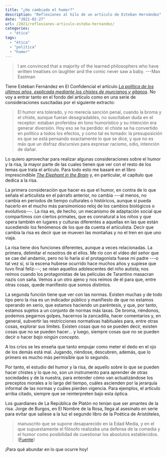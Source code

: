 ```yaml
---
title: "¿Ha cambiado el humor?"
description: "Reflexiones al hilo de un artículo de Esteban Hernández"
date: "2021-02-27"
url: /2021/reflexiones-articulo-esteba-hernandez/
categories:
  - "ética"
tags:
  - "ética"
  - "política"
  - "humor"
---
```


> I am convinced that a majority of the learned philosophers who have written treatises on laughter and the comic never saw a baby. ---Max Eastman

Tiene Esteban Fernández en El Confidencial el artículo [_La política de los últimos años, explicada mediante los chistes de murcianos y gitanos_](https://blogs.elconfidencial.com/alma-corazon-vida/tribuna/2018-08-28/la-politica-de-los-ultimos-anos-explicada-mediante-los-chistes-de-gitanos_1608955/). No voy a entrar tanto en el fondo del artículo como en una serie de consideraciones suscitadas por el siguiente extracto:

> El humor era tolerado, y no merecía sanción penal, cuando la broma y el chiste, aunque fueran desagradables, no suscitaban duda en el receptor: estaban proferidos en tono humorístico y su intención era generar diversión. Hoy eso se ha perdido: el chiste se ha convertido en político a todos los efectos, y como tal es tomado: la presuposición es que se está pensando exactamente lo que se dice, y que no es más que un disfraz discursivo para expresar racismo, odio, intención de dañar.

Lo quiero aprovechar para realizar algunas consideraciones sobre el humor y la risa, la mayor parte de las cuales tienen que ver con el resto de los temas que trata el artículo. Para todo esto me basaré en el libro imprescindible [_The Elephant in the Brain_](https://www.elephantinthebrain.com/) y, en particular, el capítulo que dedica a la risa.

La primera consideración que hacer es que el humor, en contra de lo que señala el articulista en el párrafo anterior, no cambia ---al menos, no cambia en periodos de tiempo culturales o históricos, aunque sí pueda hacerlo en el mucho más parsimonioso reloj de los cambios biológicos o evolutivos---. La risa es, de hecho, un mecanismo de adaptación social que compartimos con ciertos primates, que es connatural a los niños y que opera también en lugares y culturas diferentes a aquellas en las que están sucediendo los fenómenos de los que da cuenta el articulista. Decir que cambia la risa es decir que se mueven las montañas y no el tren en que uno viaja.

La risa tiene dos funciones diferentes, aunque a veces relacionadas. La primera, delimitar el nosotros de el ellos. Me río con el vídeo del señor que se cae del andamio, pero no lo haría si el protagonista fuese mi padre ---o tal vez sí, si la escena hubiese ocurrido hace muchos años y supiese que tuvo final feliz---; se reían aquellos adolescentes del niño autista; nos reímos cuando los protagonistas de las películas de Tarantino masacran nazis con saña. Vemos a un otro ajeno y nos reímos de él para que, entre otras cosas, quede manifiesto que somos distintos.

La segunda función tiene que ver con las normas. Existen muchas y de todo tipo pero la risa es un indicador público y manifiesto de que no estamos operando en serio, que estamos haciendo un paréntesis, y que, por tanto, estamos sujetos a un conjunto de normas más laxas. De broma, riéndonos, podemos pegarnos golpes, hacernos la zancadilla, hacer comentarios y, en general, subvertir las restricciones normativas habituales para, entre otras cosas, explorar sus límites. Existen cosas que no se pueden decir, existen cosas que no se pueden hacer... y luego, siempre cosas que no se pueden decir o hacer _bajo ningún concepto_.

A los críos se les enseña que tanto empujar como meter el dedo en el ojo de los demás está mal. Jugando, riéndose, descubren, además, que lo primero es mucho más permisible que lo segundo.

Por tanto, el estudio del humor y la risa, de aquello sobre lo que se pueden hacer chistes y lo que no, son un instrumento para aprender de otras sociedades y de la nuestra, para entender cómo van actualizándose los preceptos morales a lo largo del tiempo, cuáles ascienden por la jerarquía informal de las normas y cuáles pierden vigencia. Para ejemplos, el artículo arriba citado, siempre que se reinterpreten bajo esta óptica.

Los guardianes de La República de Platón no tenían que ser amantes de la risa. Jorge de Burgos, en El Nombre de la Rosa, llega al asesinato en serie para evitar que saliese a la luz el segundo libro de la Poética de Aristóteles,

> manuscrito que se supone desaparecido en la Edad Media, y en el que supuestamente el filósofo realizaba una defensa de la comedia y el humor como posibilidad de cuestionar los absolutos establecidos. ([Fuente](https://es.wikipedia.org/wiki/El_nombre_de_la_rosa))

¡Para qué abundar en lo que ocurre hoy!